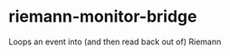 riemann-monitor-bridge
======================

Loops an event into (and then read back out of) Riemann
